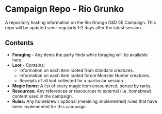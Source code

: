 # Campaign Repo - Rio Grunko

A repository hosting information on the Rio Grungo D&amp;D 5E Campaign. This repo will be updated semi-regularly 1-2 days after the latest session.

## Contents

* **Foraging** - Any items the party finds while foraging will be available here.
* **Loot** - Contains:
  * Information on each item looted from standard creatures.
  * Information on each item looted forom Monster Hunter creatures.
  * Receipts of all loot collected for a particular session.
* **Magic Items:** A list of every magic item encountered, sorted by rarity.
* **Resources:** Any references or resoources to external (i.e. homebrew) content used in the campaign.
* **Rules:** Any homebrew / optional (meaining implemented) rules that have been implemented for this campaign.

